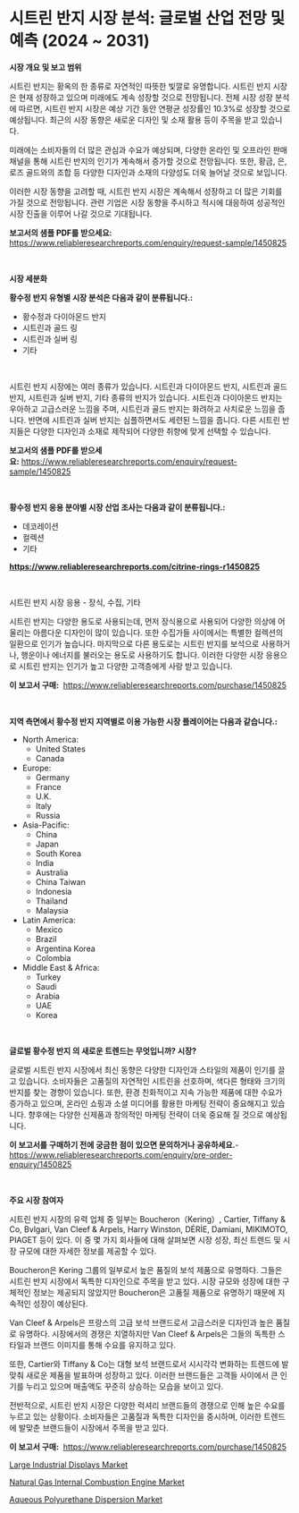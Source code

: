 <p><h1>시트린 반지 시장 분석: 글로벌 산업 전망 및 예측 (2024 ~ 2031)</h1></p><p><strong>시장 개요 및 보고 범위</strong></p>
<p><p>시트린 반지는 황옥의 한 종류로 자연적인 따뜻한 빛깔로 유명합니다. 시트린 반지 시장은 현재 성장하고 있으며 미래에도 계속 성장할 것으로 전망됩니다. 전체 시장 성장 분석에 따르면, 시트린 반지 시장은 예상 기간 동안 연평균 성장률인 10.3%로 성장할 것으로 예상됩니다. 최근의 시장 동향은 새로운 디자인 및 소재 활용 등이 주목을 받고 있습니다.</p><p>미래에는 소비자들의 더 많은 관심과 수요가 예상되며, 다양한 온라인 및 오프라인 판매 채널을 통해 시트린 반지의 인기가 계속해서 증가할 것으로 전망됩니다. 또한, 황금, 은, 로즈 골드와의 조합 등 다양한 디자인과 소재의 다양성도 더욱 늘어날 것으로 보입니다.</p><p>이러한 시장 동향을 고려할 때, 시트린 반지 시장은 계속해서 성장하고 더 많은 기회를 가질 것으로 전망됩니다. 관련 기업은 시장 동향을 주시하고 적시에 대응하여 성공적인 시장 진출을 이루어 나갈 것으로 기대됩니다.</p></p>
<p><strong>보고서의 샘플 PDF를 받으세요:</strong> <a href="https://www.reliableresearchreports.com/enquiry/request-sample/1450825">https://www.reliableresearchreports.com/enquiry/request-sample/1450825</a></p>
<p>&nbsp;</p>
<p><strong>시장 세분화</strong></p>
<p><strong>황수정 반지 유형별 시장 분석은 다음과 같이 분류됩니다.:</strong></p>
<p><ul><li>황수정과 다이아몬드 반지</li><li>시트린과 골드 링</li><li>시트린과 실버 링</li><li>기타</li></ul></p>
<p>&nbsp;</p>
<p><p>시트린 반지 시장에는 여러 종류가 있습니다. 시트린과 다이아몬드 반지, 시트린과 골드 반지, 시트린과 실버 반지, 기타 종류의 반지가 있습니다. 시트린과 다이아몬드 반지는 우아하고 고급스러운 느낌을 주며, 시트린과 골드 반지는 화려하고 사치로운 느낌을 줍니다. 반면에 시트린과 실버 반지는 심플하면서도 세련된 느낌을 줍니다. 다른 시트린 반지들은 다양한 디자인과 소재로 제작되어 다양한 취향에 맞게 선택할 수 있습니다.</p></p>
<p><strong>보고서의 샘플 PDF를 받으세요:</strong>&nbsp;<a href="https://www.reliableresearchreports.com/enquiry/request-sample/1450825">https://www.reliableresearchreports.com/enquiry/request-sample/1450825</a></p>
<p>&nbsp;</p>
<p><strong> 황수정 반지 응용 분야별 시장 산업 조사는 다음과 같이 분류됩니다.:</strong></p>
<p><ul><li>데코레이션</li><li>컬렉션</li><li>기타</li></ul></p>
<p><strong><a href="https://www.reliableresearchreports.com/citrine-rings-r1450825">https://www.reliableresearchreports.com/citrine-rings-r1450825</a></strong></p>
<p>&nbsp;</p>
<p><p>시트린 반지 시장 응용 - 장식, 수집, 기타</p><p>시트린 반지는 다양한 용도로 사용되는데, 먼저 장식용으로 사용되어 다양한 의상에 어울리는 아름다운 디자인이 많이 있습니다. 또한 수집가들 사이에서는 특별한 컬렉션의 일환으로 인기가 높습니다. 마지막으로 다른 용도로는 시트린 반지를 보석으로 사용하거나, 행운이나 에너지를 불러오는 용도로 사용하기도 합니다. 이러한 다양한 시장 응용으로 시트린 반지는 인기가 높고 다양한 고객층에게 사랑 받고 있습니다.</p></p>
<p><strong>이 보고서 구매:</strong>&nbsp; <a href="https://www.reliableresearchreports.com/purchase/1450825">https://www.reliableresearchreports.com/purchase/1450825</a></p>
<p>&nbsp;</p>
<p><strong>지역 측면에서 황수정 반지 지역별로 이용 가능한 시장 플레이어는 다음과 같습니다.:</strong></p>
<p><ul>
    <li>
        North America:
        <ul>
            <li>United States</li>
            <li>Canada</li>
        </ul>
    </li>
    <li>
        Europe:
        <ul>
            <li>Germany</li>
            <li>France</li>
            <li>U.K.</li>
            <li>Italy</li>
            <li>Russia</li>
        </ul>
    </li>
    <li>
        Asia-Pacific:
        <ul>
            <li>China</li>
            <li>Japan</li>
            <li>South Korea</li>
            <li>India</li>
            <li>Australia</li>
            <li>China Taiwan</li>
            <li>Indonesia</li>
            <li>Thailand</li>
            <li>Malaysia</li>
        </ul>
    </li>
    <li>
        Latin America:
        <ul>
            <li>Mexico</li>
            <li>Brazil</li>
            <li>Argentina Korea</li>
            <li>Colombia</li>
        </ul>
    </li>
    <li>
        Middle East & Africa:
        <ul>
            <li>Turkey</li>
            <li>Saudi</li>
            <li>Arabia</li>
            <li>UAE</li>
            <li>Korea</li>
        </ul>
    </li>
    </ul></p>
<p>&nbsp;</p>
<p><strong>글로벌 황수정 반지 의 새로운 트렌드는 무엇입니까? 시장?</strong></p>
<p><p>글로벌 시트린 반지 시장에서 최신 동향은 다양한 디자인과 스타일의 제품이 인기를 끌고 있습니다. 소비자들은 고품질의 자연적인 시트린을 선호하며, 색다른 형태와 크기의 반지를 찾는 경향이 있습니다. 또한, 환경 친화적이고 지속 가능한 제품에 대한 수요가 증가하고 있으며, 온라인 쇼핑과 소셜 미디어를 활용한 마케팅 전략이 중요해지고 있습니다. 향후에는 다양한 신제품과 창의적인 마케팅 전략이 더욱 중요해 질 것으로 예상됩니다.</p></p>
<p><strong>이 보고서를 구매하기 전에 궁금한 점이 있으면 문의하거나 공유하세요.</strong>- <a href="https://www.reliableresearchreports.com/enquiry/pre-order-enquiry/1450825">https://www.reliableresearchreports.com/enquiry/pre-order-enquiry/1450825</a></p>
<p>&nbsp;</p>
<p><strong>주요 시장 참여자</strong></p>
<p><p>시트린 반지 시장의 유력 업체 중 일부는 Boucheron（Kering）, Cartier, Tiffany & Co, Bvlgari, Van Cleef & Arpels, Harry Winston, DÉRİE, Damiani, MIKIMOTO, PIAGET 등이 있다. 이 중 몇 가지 회사들에 대해 살펴보면 시장 성장, 최신 트렌드 및 시장 규모에 대한 자세한 정보를 제공할 수 있다.</p><p>Boucheron은 Kering 그룹의 일부로서 높은 품질의 보석 제품으로 유명하다. 그들은 시트린 반지 시장에서 독특한 디자인으로 주목을 받고 있다. 시장 규모와 성장에 대한 구체적인 정보는 제공되지 않았지만 Boucheron은 고품질 제품으로 유명하기 때문에 지속적인 성장이 예상된다.</p><p>Van Cleef & Arpels은 프랑스의 고급 보석 브랜드로서 고급스러운 디자인과 높은 품질로 유명하다. 시장에서의 경쟁은 치열하지만 Van Cleef & Arpels은 그들의 독특한 스타일과 브랜드 이미지를 통해 수요를 유지하고 있다.</p><p>또한, Cartier와 Tiffany & Co는 대형 보석 브랜드로서 시시각각 변화하는 트렌드에 발 맞춰 새로운 제품을 발표하며 성장하고 있다. 이러한 브랜드들은 고객들 사이에서 큰 인기를 누리고 있으며 매출액도 꾸준히 상승하는 모습을 보이고 있다.</p><p>전반적으로, 시트린 반지 시장은 다양한 럭셔리 브랜드들의 경쟁으로 인해 높은 수요를 누르고 있는 상황이다. 소비자들은 고품질과 독특한 디자인을 중시하며, 이러한 트렌드에 발맞춘 브랜드들이 시장에서 주목을 받고 있다.</p></p>
<p><strong>이 보고서 구매:</strong>&nbsp;&nbsp;<a href="https://www.reliableresearchreports.com/purchase/1450825">https://www.reliableresearchreports.com/purchase/1450825</a></p>
<p><p><a href="https://github.com/edytherolanlouisejk1miz0wig/Market-Research-Report-List-2/blob/main/large-industrial-displays-market.md">Large Industrial Displays Market</a></p><p><a href="https://github.com/peachesmcdowel1/Market-Research-Report-List-2/blob/main/natural-gas-internal-combustion-engine-market.md">Natural Gas Internal Combustion Engine Market</a></p><p><a href="https://military-diascia-e68.notion.site/Aqueous-Polyurethane-Dispersion-Market-Analysis-Examines-its-Scope-on-Growth-Opportunities-and-Fore-8d6aa1aebe88466babcfa0fcb115a321">Aqueous Polyurethane Dispersion Market</a></p></p>